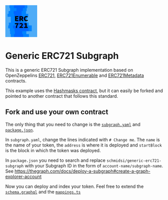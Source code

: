 <img src="logo.png" height="100px">

# Generic ERC721 Subgraph

This is a generic ERC721 Subgraph implementation based on OpenZeppelins
[ERC721](https://github.com/OpenZeppelin/openzeppelin-contracts/blob/master/contracts/token/ERC721/ERC721.sol),
[ERC721Enumerable](https://github.com/OpenZeppelin/openzeppelin-contracts/blob/master/contracts/token/ERC721/extensions/ERC721Enumerable.sol)
and
[ERC721Metadata](https://github.com/OpenZeppelin/openzeppelin-contracts/blob/master/contracts/token/ERC721/extensions/IERC721Metadata.sol)
contracts.

This example uses the
[Hashmasks contract](https://etherscan.io/address/0xc2c747e0f7004f9e8817db2ca4997657a7746928),
but it can easily be forked and pointed to another contract that follows this
standard.

## Fork and use your own contract

The only thing that you need to change is the [`subgraph.yaml`](./subgraph.yaml)
and [`package.json`](./package.json).

In `subgraph.yaml`, change the lines indicated with `# Change me`. The `name` is
the name of your token, the `address` is where it is deployed and `startBlock`
is the block in which the token was deployed.

In `package.json` you need to search and replace
`schmidsi/generic-erc721-subgraph` with your Subgraph ID in the form of
`account-name/subgraph-name`. See
https://thegraph.com/docs/deploy-a-subgraph#create-a-graph-explorer-account

Now you can deploy and index your token. Feel free to extend the
[`schema.graphql`](./schema.graphql) and the [`mappings.ts`](./src/mappings.ts)
